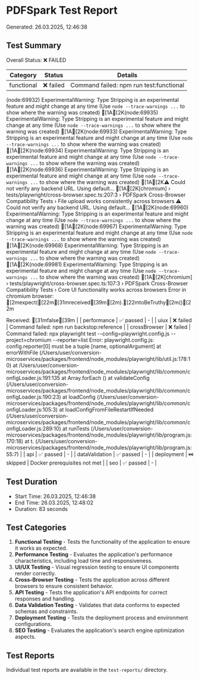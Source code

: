 # PDFSpark Test Report

Generated: 26.03.2025, 12:46:38

## Test Summary

Overall Status: ❌ FAILED

| Category | Status | Details |
| -------- | ------ | ------- |
| functional | ❌ failed | Command failed: npm run test:functional
(node:69932) ExperimentalWarning: Type Stripping is an experimental feature and might change at any time
(Use `node --trace-warnings ...` to show where the warning was created)
[1A[2K(node:69935) ExperimentalWarning: Type Stripping is an experimental feature and might change at any time
(Use `node --trace-warnings ...` to show where the warning was created)
[1A[2K(node:69933) ExperimentalWarning: Type Stripping is an experimental feature and might change at any time
(Use `node --trace-warnings ...` to show where the warning was created)
[1A[2K(node:69934) ExperimentalWarning: Type Stripping is an experimental feature and might change at any time
(Use `node --trace-warnings ...` to show where the warning was created)
[1A[2K(node:69936) ExperimentalWarning: Type Stripping is an experimental feature and might change at any time
(Use `node --trace-warnings ...` to show where the warning was created)
[1A[2K⚠️ Could not verify any backend URL. Using default...
[1A[2K[chromium] › tests/playwright/cross-browser.spec.ts:207:3 › PDFSpark Cross-Browser Compatibility Tests › File upload works consistently across browsers
⚠️ Could not verify any backend URL. Using default...
[1A[2K(node:69960) ExperimentalWarning: Type Stripping is an experimental feature and might change at any time
(Use `node --trace-warnings ...` to show where the warning was created)
[1A[2K(node:69967) ExperimentalWarning: Type Stripping is an experimental feature and might change at any time
(Use `node --trace-warnings ...` to show where the warning was created)
[1A[2K(node:69968) ExperimentalWarning: Type Stripping is an experimental feature and might change at any time
(Use `node --trace-warnings ...` to show where the warning was created)
[1A[2K(node:69981) ExperimentalWarning: Type Stripping is an experimental feature and might change at any time
(Use `node --trace-warnings ...` to show where the warning was created)
[1A[2K[chromium] › tests/playwright/cross-browser.spec.ts:107:3 › PDFSpark Cross-Browser Compatibility Tests › Core UI functionality works across browsers
Error in chromium browser: [2mexpect([22m[31mreceived[39m[2m).[22mtoBeTruthy[2m()[22m

Received: [31mfalse[39m
 |
| performance | ✅ passed | - |
| uiux | ❌ failed | Command failed: npm run backstop:reference
 |
| crossBrowser | ❌ failed | Command failed: npx playwright test --config=playwright.config.js --project=chromium --reporter=list
Error: playwright.config.js: config.reporter[0] must be a tuple [name, optionalArgument]
    at errorWithFile (/Users/user/conversion-microservices/packages/frontend/node_modules/playwright/lib/util.js:178:10)
    at /Users/user/conversion-microservices/packages/frontend/node_modules/playwright/lib/common/configLoader.js:191:135
    at Array.forEach (<anonymous>)
    at validateConfig (/Users/user/conversion-microservices/packages/frontend/node_modules/playwright/lib/common/configLoader.js:190:23)
    at loadConfig (/Users/user/conversion-microservices/packages/frontend/node_modules/playwright/lib/common/configLoader.js:105:3)
    at loadConfigFromFileRestartIfNeeded (/Users/user/conversion-microservices/packages/frontend/node_modules/playwright/lib/common/configLoader.js:289:10)
    at runTests (/Users/user/conversion-microservices/packages/frontend/node_modules/playwright/lib/program.js:170:18)
    at t.<anonymous> (/Users/user/conversion-microservices/packages/frontend/node_modules/playwright/lib/program.js:55:7)
 |
| api | ✅ passed | - |
| dataValidation | ✅ passed | - |
| deployment | ⏭️ skipped | Docker prerequisites not met |
| seo | ✅ passed | - |

## Test Duration

- Start Time: 26.03.2025, 12:46:38
- End Time: 26.03.2025, 12:48:02
- Duration: 83 seconds

## Test Categories

1. **Functional Testing** - Tests the functionality of the application to ensure it works as expected.
2. **Performance Testing** - Evaluates the application's performance characteristics, including load time and responsiveness.
3. **UI/UX Testing** - Visual regression testing to ensure UI components render correctly.
4. **Cross-Browser Testing** - Tests the application across different browsers to ensure consistent behavior.
5. **API Testing** - Tests the application's API endpoints for correct responses and handling.
6. **Data Validation Testing** - Validates that data conforms to expected schemas and constraints.
7. **Deployment Testing** - Tests the deployment process and environment configurations.
8. **SEO Testing** - Evaluates the application's search engine optimization aspects.

## Test Reports

Individual test reports are available in the `test-reports/` directory.


